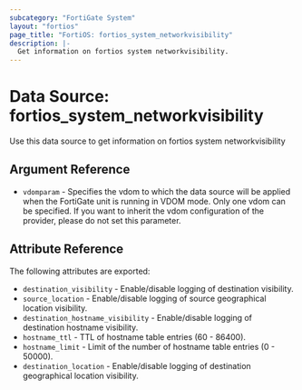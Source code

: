 ```yaml
---
subcategory: "FortiGate System"
layout: "fortios"
page_title: "FortiOS: fortios_system_networkvisibility"
description: |-
  Get information on fortios system networkvisibility.
---
```


# Data Source: fortios_system_networkvisibility
Use this data source to get information on fortios system networkvisibility

## Argument Reference


* `vdomparam` - Specifies the vdom to which the data source will be applied when the FortiGate unit is running in VDOM mode. Only one vdom can be specified. If you want to inherit the vdom configuration of the provider, please do not set this parameter.


## Attribute Reference

The following attributes are exported:

* `destination_visibility` - Enable/disable logging of destination visibility.
* `source_location` - Enable/disable logging of source geographical location visibility.
* `destination_hostname_visibility` - Enable/disable logging of destination hostname visibility.
* `hostname_ttl` - TTL of hostname table entries (60 - 86400).
* `hostname_limit` - Limit of the number of hostname table entries (0 - 50000).
* `destination_location` - Enable/disable logging of destination geographical location visibility.

